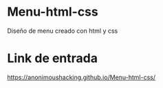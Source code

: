# Menu-html-css

Diseño de menu creado con html y css

# Link de entrada

https://anonimoushacking.github.io/Menu-html-css/
